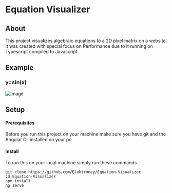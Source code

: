 # Equation Visualizer

## About
This project visualizes algebraic equations to a 2D pixel matrix on a website.
It was created with special focus on Performance due to it running on Typescript compiled to Javascript.

## Example
### y=sin(x)
![image](https://user-images.githubusercontent.com/54000878/202876985-6873feb1-df59-437c-8df6-fcf0b36eddad.png)

## Setup
#### Prerequisites
Before you run this project on your machine make sure you have git and the Angular Cli installed on your pc
#### Install
To run this on your local machine simply run these commands
```
git clone https://github.com/Elektroney/Equation-Visualizer
cd Equation-Visualizer
npm install
ng serve
```
